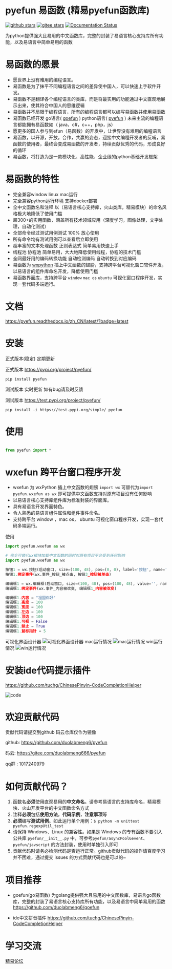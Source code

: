# pyefun 易函数 (精易pyefun函数库)

[![github stars](https://img.shields.io/github/stars/duolabmeng6/pyefun?style=social)](https://github.com/duolabmeng6/pyefun)
[![gitee stars](https://gitee.com/duolabmeng666/pyefun/badge/star.svg?theme=dark)](https://gitee.com/duolabmeng666/pyefun/stargazers)
[![Documentation Status](https://readthedocs.org/projects/pyefun/badge/?version=latest)](https://pyefun.readthedocs.io/zh_CN/latest/?badge=latest)


为python提供强大且易用的中文函数库，完整的封装了易语言核心支持库所有功能，以及易语言中简单易用的函数

# 易函数的愿景

* 愿世界上没有难用的编程语言。
* 易函数是为了抹平不同编程语言之间的差异使中国人，可以快速上手软件开发。
* 易函数不是翻译各个编程语言的类库，而是将最实用的功能通过中文直观地展示出来，使其符合中国人的思维逻辑
* 易函数并不局限于编程语言，所有的编程语言都可以编写易函数并使用易函数
* 易函数已经开发 go语言( [goefun](https://github.com/duolabmeng6/goefun) ) python语言( [pyefun](https://github.com/duolabmeng6/pyefun) ) 未来主流的编程语言都能拥有易函数如（ java，c#，c++，php，js）
* 愿更多的国人参与到efun（易函数）的开发中，让世界没有难用的编程语言
* 易函数，以开源，开放，合作，共赢的姿态，迎接中文编程开发者的反哺，易函数的使用者，最终会变成易函数的开发者，持续贡献优秀的代码，形成良好的循环
* 易函数，将打造为是一款模块化、高性能、企业级的python基础开发框架
 
# 易函数的特性

- 完全兼容window linux mac运行
- 完全兼容python运行环境 支持docker部署
- 全中文函数名和注释 以（易语言核心支持库，火山类库，精易模块）的命名风格极大地降低了使用门槛
- 超300+的实用函数，涵盖所有技术领域应用（深度学习，图像处理，文字处理，自动化测试）
- 全部命令经过测试用例测试 100% 放心使用
- 所有命令均有测试用例可以查看后立即使用
- 超丰富的文本处理函数 正则表达式 简单易用快速上手
- 线程池 协程池 简单易用，大大地降低使用线程，协程的技术门槛
- 全网最好用的编码转换功能 自动检测编码 自动转换到对应编码
- 易函数为 [wxpython](https://www.wxpython.org/) 插上中文函数的翅膀，支持跨平台可视化窗口软件开发，以易语言的组件库命名开发，降低使用门槛
- 易函数界面库，支持跨平台 `window`  `mac os`  `ubuntu` 可视化窗口程序开发，实现一套代码多端运行。

# 文档

https://pyefun.readthedocs.io/zh_CN/latest/?badge=latest

# 安装

正式版本(稳定) 定期更新

正式版本 https://pypi.org/project/pyefun/

```
pip install pyefun
```



测试版本 实时更新 如有bug请及时反馈

测试版本 https://test.pypi.org/project/pyefun/

```
pip install -i https://test.pypi.org/simple/ pyefun
```




# 使用

```python

from pyefun import *

```
# wxefun 跨平台窗口程序开发

* wxefun 为 wxPython 插上中文函数的翅膀  `import wx` 可替代为`import pyefun.wxefun as wx` 即可提供中文函数支持对原有项目没有任何影响
* 以易语言核心支持库组件库为标准封装的界面库。
* 具有易语言开发界面特色。
* 令人熟悉的易语言组件属性和组件事件命名。
* 支持跨平台 window ，mac os， ubuntu 可视化窗口程序开发，实现一套代码多端运行。

使用
```python
import pyefun.wxefun as wx
```

```python
# 完全可替代wx模块加载中文函数的同时对原有项目不会受到任何影响
import pyefun.wxefun as wx

按钮1 = wx.按钮(启动窗口, size=(100, 48), pos=(0, 0), label='按钮', name='button')
按钮1.绑定事件(wx.事件_按钮_被点击, 按钮3_按钮被单击)

编辑框1 = wx.编辑框(启动窗口, size=(100, 48), pos=(100, 48), value='', name='text', style=0)
编辑框1.绑定事件(wx.事件_内容被改变, 编辑框1_内容被改变)

编辑框1.内容 = "祖国你好"
编辑框1.高度 = 100
编辑框1.宽度 = 100
编辑框1.左边 = 100
编辑框1.顶边 = 100
编辑框1.可视 = False
编辑框1.禁止 = True
编辑框1.鼠标指针 = 5

```
可视化界面设计器
![可视化界面设计器](./docs/source/_static/mac_keshihua.png)
mac运行情况
![mac运行情况](./docs/source/_static/mac_run_wxefun.png)
win运行情况
![win运行情况](./docs/source/_static/win_run_wxefun.png)


# 安装ide代码提示插件

https://github.com/tuchg/ChinesePinyin-CodeCompletionHelper

![code](./docs/source/_static/show.png)




# 欢迎贡献代码

贡献代码请提交到github 码云仓库仅作为镜像

github: https://github.com/duolabmeng6/pyefun

码云: https://gitee.com/duolabmeng666/pyefun

qq群 : 1017240979

# 如何贡献代码？

1. 函数名**必须**使用直观易用的**中文命名**。请参考易语言的支持库命名，精易模块、火山开发平台的中文函数命名方式
2. 注释**必须**包括**使用方法**，**代码示例**，**注意事项**等
3. **必须**编写**测试用例**。如此运行单个用例：`$ python -m unittest pyefun.regexpUtil_test`
4. 请保持 Windows、Linux 的兼容性。如果是 Windows 的专有函数不要引入公共库 `pyefun/__init__.py` 中，可参考`pyefun/asyncPoolGevent`、`pyefun/javscript` 的方法封装，使用时单独引入即可
5. 贡献代码时请务必检测代码是否运行正常。github贡献代码的操作请百度学习并不困难，通过提交 issues 的方式贡献代码也是可以的~




# 项目推荐

* goefun(go易函数) 为golang提供强大且易用的中文函数库，易语言go函数库，完整的封装了易语言核心支持库所有功能，以及易语言中简单易用的函数 https://github.com/duolabmeng6/goefun

* ide中文拼音插件 https://github.com/tuchg/ChinesePinyin-CodeCompletionHelper

# 学习交流

[精易论坛](https://bbs.125.la/forum.php?mod=viewthread&tid=14681745)
